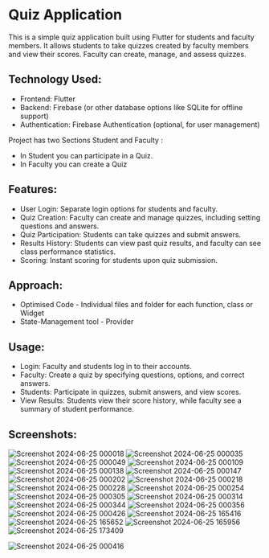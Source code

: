 # Quiz Application
This is a simple quiz application built using Flutter for students and faculty members. It allows students to take quizzes created by faculty members and view their scores. Faculty can create, manage, and assess quizzes.

## Technology Used:
- Frontend: Flutter
- Backend: Firebase (or other database options like SQLite for offline support)
- Authentication: Firebase Authentication (optional, for user management)

Project has two Sections Student and Faculty :
- In Student you can participate in a Quiz.
- In Faculty you can create a Quiz
## Features:
- User Login: Separate login options for students and faculty.
- Quiz Creation: Faculty can create and manage quizzes, including setting questions and answers.
- Quiz Participation: Students can take quizzes and submit answers.
- Results History: Students can view past quiz results, and faculty can see class performance statistics.
- Scoring: Instant scoring for students upon quiz submission.

## Approach:

- Optimised Code - Individual files and folder for each function, class or Widget
- State-Management tool - Provider
## Usage:
- Login: Faculty and students log in to their accounts.
- Faculty: Create a quiz by specifying questions, options, and correct answers.
- Students: Participate in quizzes, submit answers, and view scores.
- View Results: Students view their score history, while faculty see a summary of student performance.

## Screenshots:
![Screenshot 2024-06-25 000018](https://github.com/user-attachments/assets/8772ded7-21f3-466a-a944-b27bd5ec9cb2)
![Screenshot 2024-06-25 000035](https://github.com/user-attachments/assets/71341cac-d0ce-4128-a118-ebd3295c532a)
![Screenshot 2024-06-25 000049](https://github.com/user-attachments/assets/685d2dfd-9aca-4645-9fd2-af6008c98ec7)
![Screenshot 2024-06-25 000109](https://github.com/user-attachments/assets/04fa872c-86a1-460c-86ca-132ae3c7704a)
![Screenshot 2024-06-25 000138](https://github.com/user-attachments/assets/b044a2fc-ca2e-4ee8-a444-50a6f02a6fb2)
![Screenshot 2024-06-25 000147](https://github.com/user-attachments/assets/4c0a69f2-b5af-4b26-906b-d98798e3ea6a)
![Screenshot 2024-06-25 000202](https://github.com/user-attachments/assets/ad87ac80-e070-4f92-a3b5-b09a767301b2)
![Screenshot 2024-06-25 000218](https://github.com/user-attachments/assets/38507035-03c3-4188-9293-e93f0494c6a5)
![Screenshot 2024-06-25 000228](https://github.com/user-attachments/assets/5e4376ca-405f-49e2-a0ac-caab4c0c3fd8)
![Screenshot 2024-06-25 000254](https://github.com/user-attachments/assets/67eaf1f4-1bae-499a-91e0-2c9a2b145c8d)
![Screenshot 2024-06-25 000305](https://github.com/user-attachments/assets/98076261-b006-477a-9f00-28f34afdc8b8)
![Screenshot 2024-06-25 000314](https://github.com/user-attachments/assets/8282387c-72a4-4459-aa8b-04fd2f30e15b)
![Screenshot 2024-06-25 000344](https://github.com/user-attachments/assets/df0a15cc-1722-427e-a3b3-302c520da71a)
![Screenshot 2024-06-25 000356](https://github.com/user-attachments/assets/dd7bc1f3-5beb-4cf0-b96f-96c28ede5820)
![Screenshot 2024-06-25 000426](https://github.com/user-attachments/assets/26102359-c179-4842-a11e-16b5b6955918)
![Screenshot 2024-06-25 165416](https://github.com/user-attachments/assets/2ed68bb3-4f01-467b-a78e-3f5fe4a8686c)
![Screenshot 2024-06-25 165652](https://github.com/user-attachments/assets/6ea622f3-9d62-470f-a0fc-ec770af41a2a)
![Screenshot 2024-06-25 165956](https://github.com/user-attachments/assets/2b556932-0569-4a38-8cdd-937c8d46a883)
![Screenshot 2024-06-25 173409](https://github.com/user-attachments/assets/c6f2cd71-4c52-4da5-acc4-c536b7a113b7)

![Screenshot 2024-06-25 000416](https://github.com/user-attachments/assets/bd045cdd-3ee4-45ab-aba9-c42871641529)

